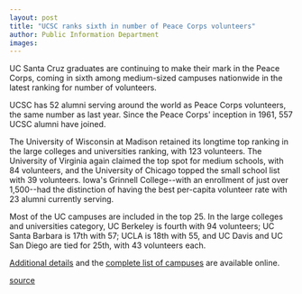 ```yaml
---
layout: post
title: "UCSC ranks sixth in number of Peace Corps volunteers"
author: Public Information Department
images:
---
```


UC Santa Cruz graduates are continuing to make their mark in the Peace Corps, coming in sixth among medium-sized campuses nationwide in the latest ranking for number of volunteers.

UCSC has 52 alumni serving around the world as Peace Corps volunteers, the same number as last year. Since the Peace Corps' inception in 1961, 557 UCSC alumni have joined.

The University of Wisconsin at Madison retained its longtime top ranking in the large colleges and universities ranking, with 123 volunteers. The University of Virginia again claimed the top spot for medium schools, with 84 volunteers, and the University of Chicago topped the small school list with 39 volunteers. Iowa's Grinnell College--with an enrollment of just over 1,500--had the distinction of having the best per-capita volunteer rate with 23 alumni currently serving.

Most of the UC campuses are included in the top 25. In the large colleges and universities category, UC Berkeley is fourth with 94 volunteers; UC Santa Barbara is 17th with 57; UCLA is 18th with 55, and UC Davis and UC San Diego are tied for 25th, with 43 volunteers each.  
  
[Additional details][1] and the [complete list of campuses][2] are available online.

[1]: http://peacecorps.com/index.cfm?shell=resources.media.press.view&news_id=1011
[2]: http://www.peacecorps.gov/news/resources/stats/pdf/schools2005.pdf

[source](http://www1.ucsc.edu/currents/04-05/02-07/awards-peace.corps.asp "Permalink to awards-peace")
